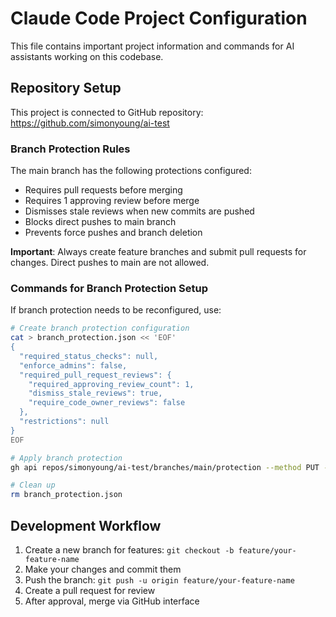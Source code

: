 # Claude Code Project Configuration

This file contains important project information and commands for AI assistants working on this codebase.

## Repository Setup

This project is connected to GitHub repository: https://github.com/simonyoung/ai-test

### Branch Protection Rules

The main branch has the following protections configured:
- Requires pull requests before merging
- Requires 1 approving review before merge
- Dismisses stale reviews when new commits are pushed
- Blocks direct pushes to main branch
- Prevents force pushes and branch deletion

**Important**: Always create feature branches and submit pull requests for changes. Direct pushes to main are not allowed.

### Commands for Branch Protection Setup

If branch protection needs to be reconfigured, use:

```bash
# Create branch protection configuration
cat > branch_protection.json << 'EOF'
{
  "required_status_checks": null,
  "enforce_admins": false,
  "required_pull_request_reviews": {
    "required_approving_review_count": 1,
    "dismiss_stale_reviews": true,
    "require_code_owner_reviews": false
  },
  "restrictions": null
}
EOF

# Apply branch protection
gh api repos/simonyoung/ai-test/branches/main/protection --method PUT --input branch_protection.json

# Clean up
rm branch_protection.json
```

## Development Workflow

1. Create a new branch for features: `git checkout -b feature/your-feature-name`
2. Make your changes and commit them
3. Push the branch: `git push -u origin feature/your-feature-name`
4. Create a pull request for review
5. After approval, merge via GitHub interface